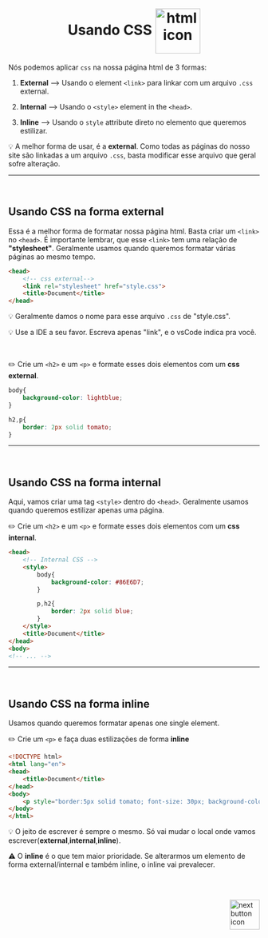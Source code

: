 <h1 align="center">
    Usando CSS
    <img src="https://cdn-icons-png.flaticon.com/512/2306/2306041.png" alt="html icon" width="90px" align="center" >
</h1>

Nós podemos aplicar `css` na nossa página html de 3 formas:

1. **External** --> Usando o element `<link>` para linkar com um arquivo `.css` external.

2. **Internal** --> Usando o `<style>` element in the `<head>`.

3. **Inline** --> Usando o `style` attribute direto no elemento que queremos estilizar.


:bulb: A melhor forma de usar, é a **external**. Como todas as páginas do nosso site são linkadas a um arquivo `.css`, basta modificar esse arquivo que geral sofre alteração.

<hr>
<br>

## Usando CSS na forma **external**
Essa é a melhor forma de formatar nossa página html. Basta criar um `<link>` no `<head>`. É importante lembrar, que esse `<link>` tem uma relação de **"stylesheet"**. Geralmente usamos quando queremos formatar várias páginas ao mesmo tempo.

```html
<head>
    <!-- css external-->
    <link rel="stylesheet" href="style.css">
    <title>Document</title>
</head>
```

:bulb: Geralmente damos o nome para esse arquivo `.css` de "style.css".

:bulb: Use a IDE a seu favor. Escreva apenas "link", e o vsCode indica pra você.

<br>

:pencil2: Crie um `<h2>` e um `<p>` e formate esses dois elementos com um **css external**.

```css
body{
    background-color: lightblue;
}

h2,p{
    border: 2px solid tomato;
}
```

<hr>
<br>

## Usando CSS na forma **internal**
Aqui, vamos criar uma tag `<style>` dentro do `<head>`. Geralmente usamos quando queremos estilizar apenas uma página.

:pencil2: Crie um `<h2>` e um `<p>` e formate esses dois elementos com um **css internal**.

```html
<head>
    <!-- Internal CSS -->
    <style>
        body{
            background-color: #86E6D7;
        }

        p,h2{
            border: 2px solid blue;
        }
    </style>
    <title>Document</title>
</head>
<body>
<!-- ... -->
```
<hr>
<br>

## Usando CSS na forma **inline**
Usamos quando queremos formatar apenas one single element.

:pencil2: Crie um `<p>` e faça duas estilizações de forma **inline**

```html
<!DOCTYPE html>
<html lang="en">
<head>
    <title>Document</title>
</head>
<body>
    <p style="border:5px solid tomato; font-size: 30px; background-color: aquamarine;">Lorem ipsum dolor sit amet.</p>
</body>
</html>
```

:bulb: O jeito de escrever é sempre o mesmo. Só vai mudar o local onde vamos escrever(**external**,**internal**,**inline**).


:warning: O **inline** é o que tem maior prioridade. Se alterarmos um elemento de forma external/internal e também inline, o inline vai prevalecer.


<br>
<br>

<!-- Next page button-->
[<img src="https://cdn-icons-png.flaticon.com/512/5553/5553581.png" alt="next button icon" width="60px" align="right">](../4.links/links.md)